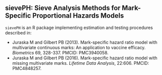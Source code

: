## sievePH: Sieve Analysis Methods for Mark-Specific Proportional Hazards Models
`sievePH` is an R package implementing estimation and testing procedures described in:
* Juraska M and Gilbert PB (2013). Mark-specific hazard ratio model with multivariate continuous marks: An application to vaccine efficacy. *Biometrics* 69, 328-337. PMCID: PMC3940058.
* Juraska M and Gilbert PB (2016). Mark-specific hazard ratio model with missing multivariate marks. *Lifetime Data Analysis*, 22:606. PMCID: PMC4848257.

<!--Following the initial release, the main future goals will be
* to implement an extension allowing more flexible parametric weight functions in the mark density ratio model, and
* to implement alternative published methods based on proportional hazards models using nonparametric kernel smoothing for estimation of the mark distribution.-->
